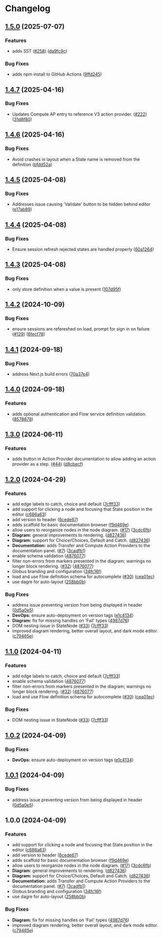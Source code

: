 # Changelog

## [1.5.0](https://github.com/globus/flows-ide/compare/flows-ide-v1.4.7...flows-ide-v1.5.0) (2025-07-07)


### Features

* adds SST ([#258](https://github.com/globus/flows-ide/issues/258)) ([da9fc9c](https://github.com/globus/flows-ide/commit/da9fc9cff8852585973f40d1fe2274550244cc48))


### Bug Fixes

* adds npm install to GitHub Actions ([9ffd245](https://github.com/globus/flows-ide/commit/9ffd245d25039f5814c79081fb177db31670e5f0))

## [1.4.7](https://github.com/globus/flows-ide/compare/flows-ide-v1.4.6...flows-ide-v1.4.7) (2025-04-16)


### Bug Fixes

* Updates Compute AP entry to reference V3 action provider. ([#222](https://github.com/globus/flows-ide/issues/222)) ([31d8f80](https://github.com/globus/flows-ide/commit/31d8f80f8d4dff781c65201acb23bc5af5bbfb2a))

## [1.4.6](https://github.com/globus/flows-ide/compare/flows-ide-v1.4.5...flows-ide-v1.4.6) (2025-04-16)


### Bug Fixes

* Avoid crashes in layout when a State name is removed from the definition ([bfdd52a](https://github.com/globus/flows-ide/commit/bfdd52a410b50afb99389006a33c0b427a8a3915))

## [1.4.5](https://github.com/globus/flows-ide/compare/flows-ide-v1.4.4...flows-ide-v1.4.5) (2025-04-08)


### Bug Fixes

* Addresses issue causing 'Validate' button to be hidden behind editor ([e17ab89](https://github.com/globus/flows-ide/commit/e17ab8919247003bdc5e443599eeda404abe770a))

## [1.4.4](https://github.com/globus/flows-ide/compare/flows-ide-v1.4.3...flows-ide-v1.4.4) (2025-04-08)


### Bug Fixes

* Ensure session refresh rejected states are handled properly ([60a1264](https://github.com/globus/flows-ide/commit/60a1264a9df6921deec3d4e3bb9885d29f38378c))

## [1.4.3](https://github.com/globus/flows-ide/compare/flows-ide-v1.4.2...flows-ide-v1.4.3) (2025-04-08)


### Bug Fixes

* only store definition when a value is present ([107d95f](https://github.com/globus/flows-ide/commit/107d95fe2bb7bc5d798876a48e195f0c771b0e81))

## [1.4.2](https://github.com/globus/flows-ide/compare/flows-ide-v1.4.1...flows-ide-v1.4.2) (2024-10-09)


### Bug Fixes

* ensure sessions are refereshed on load, prompt for sign in on failure ([#129](https://github.com/globus/flows-ide/issues/129)) ([6fecf78](https://github.com/globus/flows-ide/commit/6fecf78491ab5df67e25912ed773e23893adacd2))

## [1.4.1](https://github.com/globus/flows-ide/compare/flows-ide-v1.4.0...flows-ide-v1.4.1) (2024-09-18)


### Bug Fixes

* address Next.js build errors ([70a37e4](https://github.com/globus/flows-ide/commit/70a37e49844d71b32a4d8f67e9f50acf968da5cf))

## [1.4.0](https://github.com/globus/flows-ide/compare/flows-ide-v1.3.0...flows-ide-v1.4.0) (2024-09-18)


### Features

* adds optional authentication and Flow service definition validation. ([8578878](https://github.com/globus/flows-ide/commit/8578878048c02a7301bcfbb8dab99dbe1c3b0be8))

## [1.3.0](https://github.com/globus/flows-ide/compare/flows-ide-v1.2.0...flows-ide-v1.3.0) (2024-06-11)


### Features

* adds button in Action Provider documentation to allow adding an action provider as a step. ([#44](https://github.com/globus/flows-ide/issues/44)) ([d8cbecf](https://github.com/globus/flows-ide/commit/d8cbecf0067795ca38f8f9e1aeb12b4b9a87f171))

## [1.2.0](https://github.com/globus/flows-ide/compare/v1.1.0...v1.2.0) (2024-04-29)


### Features

* add edge labels to catch, choice and default ([7cfff33](https://github.com/globus/flows-ide/commit/7cfff332fcccbf23466b5c86617041ecfb88ca4e))
* add support for clicking a node and focusing that State position in the editor ([c686a63](https://github.com/globus/flows-ide/commit/c686a63030750b78776ddf1586bde5621c50c21e))
* add version to header ([6cede67](https://github.com/globus/flows-ide/commit/6cede67af28f1306e8f027db2fd41eac101baa61))
* adds scaffold for basic documentation browser ([f9d469e](https://github.com/globus/flows-ide/commit/f9d469ea37b8c89253a3ea442605fb5815e7c85e))
* allow users to reorganize nodes in the node diagram. ([#17](https://github.com/globus/flows-ide/issues/17)) ([3cdc6fb](https://github.com/globus/flows-ide/commit/3cdc6fb7977840fdcd472b1192d936c4d882fd13))
* **Diagram:** general improvements to rendering. ([d827436](https://github.com/globus/flows-ide/commit/d827436b34ed5a2999ccff50edfecb0955f6a6af))
* **Diagram:** support for Choice/Choices, Default and Catch. ([d827436](https://github.com/globus/flows-ide/commit/d827436b34ed5a2999ccff50edfecb0955f6a6af))
* **Documentation:** adds Transfer and Compute Action Providers to the documentation panel. ([#7](https://github.com/globus/flows-ide/issues/7)) ([3cadfb1](https://github.com/globus/flows-ide/commit/3cadfb1cbf3e7de32fe9b3da1475b563e3eea85a))
* enable schema validation ([4876077](https://github.com/globus/flows-ide/commit/4876077d96ae904fd0b805b4a717503984067f1b))
* filter non-errors from markers presented in the diagram; warnings no longer block rendering. ([#32](https://github.com/globus/flows-ide/issues/32)) ([4876077](https://github.com/globus/flows-ide/commit/4876077d96ae904fd0b805b4a717503984067f1b))
* Globus branding and configuration ([34fc16f](https://github.com/globus/flows-ide/commit/34fc16f795144f8a656758f5a560884ce17ecb55))
* load and use Flow definition schema for autocomplete ([#30](https://github.com/globus/flows-ide/issues/30)) ([cea01ec](https://github.com/globus/flows-ide/commit/cea01ecd239d982d656d4637de9c193c1c9d1e4d))
* use dagre for auto-layout ([258bb0b](https://github.com/globus/flows-ide/commit/258bb0be7084b1ef2a5792772f29d92e1bc0cc3f))


### Bug Fixes

* address issue preventing version from being displayed in header ([0d5a0e5](https://github.com/globus/flows-ide/commit/0d5a0e5263d5f60a8882ab19f35a78beb81ef1f2))
* **DevOps:** ensure auto-deployment on version tags ([e1c4134](https://github.com/globus/flows-ide/commit/e1c41342e729bd66195b9a1c8da84ce1a2e9fbbb))
* **Diagram:** fix for missing handles on 'Fail' types ([4987d76](https://github.com/globus/flows-ide/commit/4987d76d24c8e9d8f174d0086cc78887c493ac2b))
* DOM nesting issue in StateNode ([#33](https://github.com/globus/flows-ide/issues/33)) ([7cfff33](https://github.com/globus/flows-ide/commit/7cfff332fcccbf23466b5c86617041ecfb88ca4e))
* improved diagram rendering, better overall layout, and dark mode editor. ([c79465e](https://github.com/globus/flows-ide/commit/c79465e8d684e81de636057e236da94d1b9dde90))

## [1.1.0](https://github.com/globus/flows-ide/compare/flows-ide-v1.0.2...flows-ide-v1.1.0) (2024-04-11)


### Features

* add edge labels to catch, choice and default ([7cfff33](https://github.com/globus/flows-ide/commit/7cfff332fcccbf23466b5c86617041ecfb88ca4e))
* enable schema validation ([4876077](https://github.com/globus/flows-ide/commit/4876077d96ae904fd0b805b4a717503984067f1b))
* filter non-errors from markers presented in the diagram; warnings no longer block rendering. ([#32](https://github.com/globus/flows-ide/issues/32)) ([4876077](https://github.com/globus/flows-ide/commit/4876077d96ae904fd0b805b4a717503984067f1b))
* load and use Flow definition schema for autocomplete ([#30](https://github.com/globus/flows-ide/issues/30)) ([cea01ec](https://github.com/globus/flows-ide/commit/cea01ecd239d982d656d4637de9c193c1c9d1e4d))


### Bug Fixes

* DOM nesting issue in StateNode ([#33](https://github.com/globus/flows-ide/issues/33)) ([7cfff33](https://github.com/globus/flows-ide/commit/7cfff332fcccbf23466b5c86617041ecfb88ca4e))

## [1.0.2](https://github.com/globus/flows-ide/compare/flows-ide-v1.0.1...flows-ide-v1.0.2) (2024-04-09)


### Bug Fixes

* **DevOps:** ensure auto-deployment on version tags ([e1c4134](https://github.com/globus/flows-ide/commit/e1c41342e729bd66195b9a1c8da84ce1a2e9fbbb))

## [1.0.1](https://github.com/globus/flows-ide/compare/flows-ide-v1.0.0...flows-ide-v1.0.1) (2024-04-09)


### Bug Fixes

* address issue preventing version from being displayed in header ([0d5a0e5](https://github.com/globus/flows-ide/commit/0d5a0e5263d5f60a8882ab19f35a78beb81ef1f2))

## 1.0.0 (2024-04-09)


### Features

* add support for clicking a node and focusing that State position in the editor ([c686a63](https://github.com/globus/flows-ide/commit/c686a63030750b78776ddf1586bde5621c50c21e))
* add version to header ([6cede67](https://github.com/globus/flows-ide/commit/6cede67af28f1306e8f027db2fd41eac101baa61))
* adds scaffold for basic documentation browser ([f9d469e](https://github.com/globus/flows-ide/commit/f9d469ea37b8c89253a3ea442605fb5815e7c85e))
* allow users to reorganize nodes in the node diagram. ([#17](https://github.com/globus/flows-ide/issues/17)) ([3cdc6fb](https://github.com/globus/flows-ide/commit/3cdc6fb7977840fdcd472b1192d936c4d882fd13))
* **Diagram:** general improvements to rendering. ([d827436](https://github.com/globus/flows-ide/commit/d827436b34ed5a2999ccff50edfecb0955f6a6af))
* **Diagram:** support for Choice/Choices, Default and Catch. ([d827436](https://github.com/globus/flows-ide/commit/d827436b34ed5a2999ccff50edfecb0955f6a6af))
* **Documentation:** adds Transfer and Compute Action Providers to the documentation panel. ([#7](https://github.com/globus/flows-ide/issues/7)) ([3cadfb1](https://github.com/globus/flows-ide/commit/3cadfb1cbf3e7de32fe9b3da1475b563e3eea85a))
* Globus branding and configuration ([34fc16f](https://github.com/globus/flows-ide/commit/34fc16f795144f8a656758f5a560884ce17ecb55))
* use dagre for auto-layout ([258bb0b](https://github.com/globus/flows-ide/commit/258bb0be7084b1ef2a5792772f29d92e1bc0cc3f))


### Bug Fixes

* **Diagram:** fix for missing handles on 'Fail' types ([4987d76](https://github.com/globus/flows-ide/commit/4987d76d24c8e9d8f174d0086cc78887c493ac2b))
* improved diagram rendering, better overall layout, and dark mode editor. ([c79465e](https://github.com/globus/flows-ide/commit/c79465e8d684e81de636057e236da94d1b9dde90))
